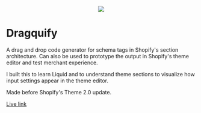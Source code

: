 <p align="center">
  <img src="dragquify.gif" />
</p>

# Dragquify

A drag and drop code generator for schema tags in Shopify's
section architecture. Can also be used to prototype the output
in Shopify's theme editor and test merchant experience.

I built this to learn Liquid and to understand theme sections
to visualize how input settings
appear in the theme editor.

Made before Shopify's Theme 2.0 update.

[Live link](https://dragquify.netlify.app/)

